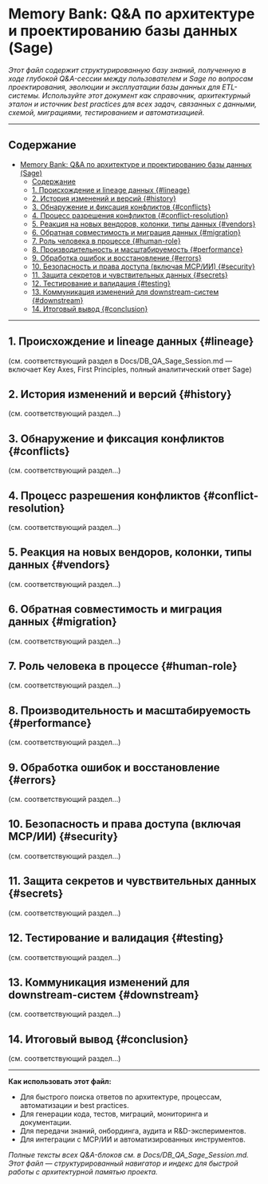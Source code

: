 # Memory Bank: Q&A по архитектуре и проектированию базы данных (Sage)

_Этот файл содержит структурированную базу знаний, полученную в ходе глубокой Q&A-сессии между пользователем и Sage по вопросам проектирования, эволюции и эксплуатации базы данных для ETL-системы. Используйте этот документ как справочник, архитектурный эталон и источник best practices для всех задач, связанных с данными, схемой, миграциями, тестированием и автоматизацией._

---

## Содержание

- [Memory Bank: Q\&A по архитектуре и проектированию базы данных (Sage)](#memory-bank-qa-по-архитектуре-и-проектированию-базы-данных-sage)
  - [Содержание](#содержание)
  - [1. Происхождение и lineage данных {#lineage}](#1-происхождение-и-lineage-данных-lineage)
  - [2. История изменений и версий {#history}](#2-история-изменений-и-версий-history)
  - [3. Обнаружение и фиксация конфликтов {#conflicts}](#3-обнаружение-и-фиксация-конфликтов-conflicts)
  - [4. Процесс разрешения конфликтов {#conflict-resolution}](#4-процесс-разрешения-конфликтов-conflict-resolution)
  - [5. Реакция на новых вендоров, колонки, типы данных {#vendors}](#5-реакция-на-новых-вендоров-колонки-типы-данных-vendors)
  - [6. Обратная совместимость и миграция данных {#migration}](#6-обратная-совместимость-и-миграция-данных-migration)
  - [7. Роль человека в процессе {#human-role}](#7-роль-человека-в-процессе-human-role)
  - [8. Производительность и масштабируемость {#performance}](#8-производительность-и-масштабируемость-performance)
  - [9. Обработка ошибок и восстановление {#errors}](#9-обработка-ошибок-и-восстановление-errors)
  - [10. Безопасность и права доступа (включая MCP/ИИ) {#security}](#10-безопасность-и-права-доступа-включая-mcpии-security)
  - [11. Защита секретов и чувствительных данных {#secrets}](#11-защита-секретов-и-чувствительных-данных-secrets)
  - [12. Тестирование и валидация {#testing}](#12-тестирование-и-валидация-testing)
  - [13. Коммуникация изменений для downstream-систем {#downstream}](#13-коммуникация-изменений-для-downstream-систем-downstream)
  - [14. Итоговый вывод {#conclusion}](#14-итоговый-вывод-conclusion)

---

## 1. Происхождение и lineage данных {#lineage}
(см. соответствующий раздел в Docs/DB_QA_Sage_Session.md — включает Key Axes, First Principles, полный аналитический ответ Sage)

## 2. История изменений и версий {#history}
(см. соответствующий раздел...)

## 3. Обнаружение и фиксация конфликтов {#conflicts}
(см. соответствующий раздел...)

## 4. Процесс разрешения конфликтов {#conflict-resolution}
(см. соответствующий раздел...)

## 5. Реакция на новых вендоров, колонки, типы данных {#vendors}
(см. соответствующий раздел...)

## 6. Обратная совместимость и миграция данных {#migration}
(см. соответствующий раздел...)

## 7. Роль человека в процессе {#human-role}
(см. соответствующий раздел...)

## 8. Производительность и масштабируемость {#performance}
(см. соответствующий раздел...)

## 9. Обработка ошибок и восстановление {#errors}
(см. соответствующий раздел...)

## 10. Безопасность и права доступа (включая MCP/ИИ) {#security}
(см. соответствующий раздел...)

## 11. Защита секретов и чувствительных данных {#secrets}
(см. соответствующий раздел...)

## 12. Тестирование и валидация {#testing}
(см. соответствующий раздел...)

## 13. Коммуникация изменений для downstream-систем {#downstream}
(см. соответствующий раздел...)

## 14. Итоговый вывод {#conclusion}
(см. соответствующий раздел...)

---

**Как использовать этот файл:**
- Для быстрого поиска ответов по архитектуре, процессам, автоматизации и best practices.
- Для генерации кода, тестов, миграций, мониторинга и документации.
- Для передачи знаний, онбординга, аудита и R&D-экспериментов.
- Для интеграции с MCP/ИИ и автоматизированных инструментов.

_Полные тексты всех Q&A-блоков см. в Docs/DB_QA_Sage_Session.md. Этот файл — структурированный навигатор и индекс для быстрой работы с архитектурной памятью проекта._